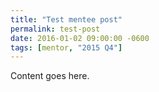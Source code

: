 ```yaml
---
title: "Test mentee post"
permalink: test-post
date: 2016-01-02 09:00:00 -0600
tags: [mentor, "2015 Q4"]
---
```


Content goes here.
